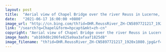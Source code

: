 ```yaml
---
layout: post
title:  "Aerial view of Chapel Bridge over the river Reuss in Lucerne, Switzerland"
date:   "2021-06-17 16:00:00 +0800"
image_url: "http://cn.bing.com/th?id=OHR.ReussRiver_ZH-CN5897721217_1920x1080.jpg&rf=LaDigue_1920x1080.jpg&pid=hp"
link: "/search?q=Chapel&form=hpcapt&mkt=zh-cn"
copyright: "Aerial view of Chapel Bridge over the river Reuss in Lucerne, Switzerland (© Neleman Initiative/Gallery Stock)"
image_hash: "ab169d8c206fe825a9aa3afaaf1825d8"
image_filename: "th?id=OHR.ReussRiver_ZH-CN5897721217_1920x1080.jpg&rf=LaDigue_1920x1080.jpg&pid=hp"
---
```

